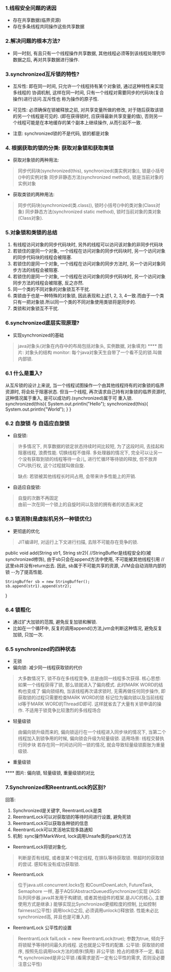 ### 1.线程安全问题的诱因
* 存在共享数据(临界资源)
* 存在多条线程共同操作这些共享数据

### 2.解决问题的根本方法?
* 同一时刻, 有且只有一个线程操作共享数据, 其他线程必须等到该线程处理完毕数据之后, 
再对共享数据进行操作.

### 3.synchronized互斥锁的特性?
* 互斥性: 即在同一时间, 只允许一个线程持有某个对象锁, 通过这种特性来实现多线程的
协调机制, 这样在同一时间, 只有一个线程对需要同步的代码块(复合操作)进行访问.互斥性也
称为操作的原子性.

* 可见性: 必须确保在锁被释放之前, 对共享变量所做的修改, 对于随后获取该锁的另一个线程是可见的.
(即在获得锁时, 应获得最新共享变量的值), 否则另一个线程可能是在本地缓存的某个副本上继续操作,
从而引起不一致.

* 注意: synchronized锁的不是代码, 锁的都是对象

### 4. 根据获取的锁的分类: 获取对象锁和获取类锁
* 获取对象锁的两种用法:
> 同步代码块(synchronized(this), synchronized(类实例对象)), 锁是小括号()中的实例对象
> 同步非静态方法(synchronized method), 锁是当前对象的实例对象

* 获取类锁的两种用法:
> 同步代码块(synchronized(类.class)), 锁时小括号()中的类对象(Class对象)
> 同步静态方法(synchronized static method), 锁时当前对象的类对象(Class对象).

### 5.对象锁和类锁的总结
1. 有线程访问对象的同步代码块时, 另外的线程可以访问该对象的非同步代码块
2. 若锁住的是同一个对象, 一个线程在访问对象的同步代码块时, 另一个访问对象的同步代码块的线程会被阻塞.
3. 若锁住的是同一个对象, 一个线程在访问对象的同步方法时, 另一个访问对象同步方法的线程会被阻塞.
4. 若锁住的是同一个对象, 一个线程在访问对象的同步代码块时, 另一个访问对象同步方法的线程会被阻塞, 反之亦然.
5. 同一个类的不同对象的对象锁互不干扰.
6. 类锁由于也是一种特殊的对象锁, 因此表现和上述1, 2, 3, 4一致.而由于一个类只有一把对象锁.所以同一个类的不同对象使用类锁将是同步的.
7. 类锁和对象锁互不干扰.

### 6.synchronized底层实现原理?
* 实现synchronized的基础
> java对象头(对象在内存中的布局包括对象头, 实例数据, 对象填充)
**** 图片: 对象头的结构
> monitor: 每个java对象天生自带了一个看不见的锁.叫做内部锁.

### 6.1 什么是重入?
从互斥锁的设计上来说, 当一个线程试图操作一个由其他线程持有的对象锁的临界资源时, 将会处于阻塞状态.
但当一个线程, 再次请求自己持有对象锁的临界资源时, 这种情况属于重入, 是可以成功的.(synchronized)属于可
重入锁.
synchronized(this){
    System.out.println("Hello");
    synchronized(this){
        System.out.println("World");
    }
}

### 6.2 自旋锁 与 自适应自旋锁
* 自旋锁: 
> 许多情况下, 共享数据的锁定状态持续时间比较短, 为了这段时间, 去挂起和阻塞线程, 浪费性能. 
切换线程不值得. 多处理器的情况下, 完全可以让另一个没有获取到锁的线程等待一会儿, 
进行忙循环等待锁的释放, 但不放弃CPU执行权,
这个过程就叫做自旋.

> 缺点: 若锁被其他线程长时间占用, 会带来许多性能上的开销.

* 自适应自旋锁:
> 自旋的次数不再固定  
> 由前一次在同一个锁上的自旋时间以及锁的拥有者的状态来决定

### 6.3 锁消除(是虚拟机另外一种锁优化)
* 更彻底的优化
> JIT编译时, 对运行上下文进行扫描, 去除不可能存在竞争的锁.

public void add(String str1, String str2){
    //StringBuffer是线程安全的(被synchronized修饰), 由于sb只会在append方法中使用, 不可能被其他线程引用
    //这里sb并没有return出去. 因此, sb属于不可能共享的资源, JVM会自动消除内部的锁 --为了提高性能.

    StringBuffer sb = new StringBuffer();
    sb.append(str1).append(str2);
}

### 6.4 锁粗化
* 通过扩大加锁的范围, 避免反复加锁和解锁.
* 比如在一个循环中, 反复的调用append()方法,jvm会判断这种情况, 避免反复加锁, 只加一次.

### 6.5 synchronized的四种状态
* 无锁
* 偏向锁: 减少同一线程获取锁的代价
> 大多数情况下, 锁不存在多线程竞争, 总是由同一线程多次获得.
> 核心思想: 如果一个线程获得了锁, 那么锁就进入了偏向模式. 此时MARK WORD的结构也变成了
偏向锁结构, 当该线程再次请求锁时, 无需再做任何同步操作, 即获取锁的过程只需要检查MARK WORD的锁
标记位为偏向锁以及当前线程id等于MARK WORD的ThreadID即可. 这样就省去了大量有关锁申请的操作.
> 不适用于锁竞争比较激烈的多线程场合
* 轻量级锁
> 由偏向锁升级而来的, 偏向锁运行在一个线程进入同步块的情况下, 当第二个线程加入到锁争用的时候, 
偏向锁会升级为轻量级锁.
> 适用场景: 线程交替执行同步块
> 若存在同一时间访问同一锁的情况, 就会导致轻量级锁膨胀为重量级锁.
* 重量级锁


**** 图片: 偏向锁, 轻量级锁, 重量级锁的对比

### 7.Synchronized和ReentrantLock的区别?
回答:
1. Synchronized是关键字, ReentrantLock是类
2. ReentrantLock可以对获取锁的等待时间进行设置, 避免死锁
3. ReentrantLock可以获取各种锁的信息
4. ReentrantLock可以灵活地实现多路通知
5. 机制: sync操作MarkWord, lock调用Unsafe类的park()方法

* ReentrantLock将锁对象化.
> 判断是否有线程, 或者是某个特定线程, 在排队等待获取锁.
> 带超时的获取锁的尝试.
> 感知有没有成功获取锁.
* ReentrantLock
> 位于java.util.concurrent.locks包
> 和CountDownLatch, FutureTask, Semaphore 一样, 基于AQS(AbstractQueuedSynchronizer)实现
(AQS: 队列同步器.java并发用于构建锁, 或者其他组件的框架.是JUC的核心, 主要使用方式是继承.)
> 能够实现比Synchronized更细粒度的控制, 比如控制fairness(公平性)
> 调用lock()之后, 必须调用unlock()释放锁.
> 性能未必比synchronized高, 并且也是可重入的.

* ReentrantLock 公平性的设置
> ReentrantLock failLock = new ReentrantLock(true);
> 参数为true, 倾向于将锁赋予等待时间最久的线程. 这也就是公平性的配置.
> 公平锁: 获取锁的顺序, 按照先后调用lock方法的顺序(慎用)
> 非公平锁: 抢占的顺序不一定, 看运气
> synchronized是非公平锁.(看需求是否一定有公平性的需求, 否则没必要注意公平性)









